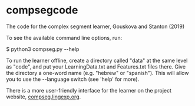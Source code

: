# compsegcode
The code for the complex segment learner, Gouskova and Stanton (2019)

To see the available command line options, run:

$ python3 compseg.py --help

To run the learner offline, create a directory called "data" at the same level as "code", and put your LearningData.txt and Features.txt files there. Give the directory a one-word name (e.g. "hebrew" or "spanish"). This will allow you to use the --language switch (see 'help' for more).

There is a more user-friendly interface for the learner on the project website, <a href="http://compseg.lingexp.org">compseg.lingexp.org</a>.
